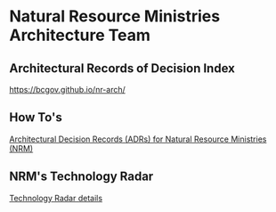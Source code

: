 # Natural Resource Ministries Architecture Team

## Architectural Records of Decision Index

https://bcgov.github.io/nr-arch/

## How To's 
[Architectural Decision Records (ADRs) for Natural Resource Ministries (NRM)](https://github.com/bcgov/nr-arch/blob/master/docs/index.md)


## NRM's Technology Radar
[Technology Radar details](docs/TechRadar/index.md)

